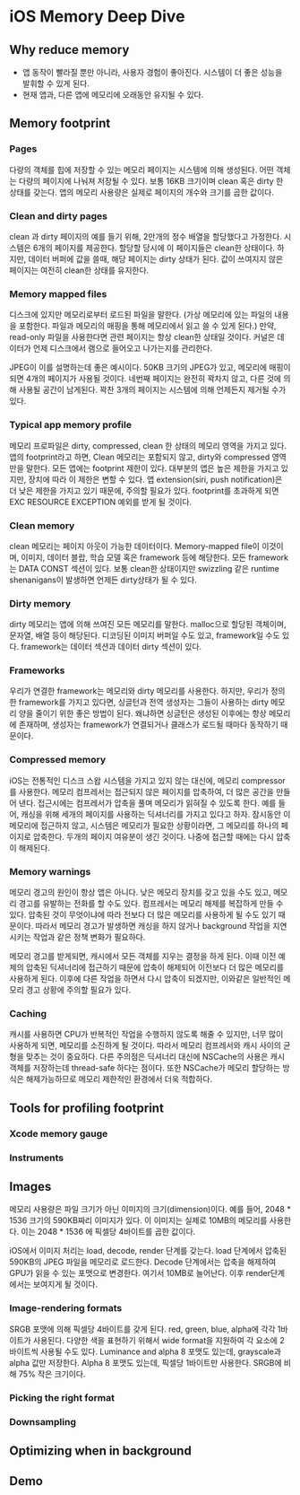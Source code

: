 # iOS Memory Deep Dive

## Why reduce memory

- 앱 동작이 빨라질 뿐만 아니라, 사용자 경험이 좋아진다. 시스템이 더 좋은 성능을 발휘할 수 있게 된다.
- 현재 앱과, 다른 앱에 메모리에 오래동안 유지될 수 있다.

## Memory footprint

### Pages

다량의 객체를 힙에 저장할 수 있는 메모리 페이지는 시스템에 의해 생성된다. 어떤 객체는 다량의 페이지에 나눠져 저장될 수 있다.  보통 16KB 크기이며 clean 혹은 dirty 한 상태를 갖는다. 앱의 메모리 사용량은 실제로 페이지의 개수와 크기를 곱한 값이다. 

### Clean and dirty pages

clean 과 dirty 페이지의 예를 들기 위해, 2만개의 정수 배열을 할당했다고 가정한다. 시스템은 6개의 페이지를 제공한다. 할당할 당시에 이 페이지들은 clean한 상태이다. 하지만, 데이터 버퍼에 값을 쓸때, 해당 페이지는 dirty 상태가 된다. 값이 쓰여지지 않은 페이지는 여전히 clean한 상태를 유지한다.

### Memory mapped files

디스크에 있지만 메모리로부터 로드된 파일을 말한다. (가상 메모리에 있는 파일의 내용을 포함한다. 파일과 메모리의 매핑을 통해 메모리에서 읽고 쓸 수 있게 된다.) 만약, read-only 파일을 사용한다면 관련 페이지는 항상 clean한 상태일 것이다. 커널은 데이터가 언제 디스크에서 램으로 들어오고 나가는지를 관리한다.

JPEG이 이를 설명하는데 좋은 예시이다. 50KB 크기의 JPEG가 있고, 메모리에 매핑이 되면 4개의 페이지가 사용될 것이다. 네번째 페이지는 완전히 꽉차지 않고, 다른 것에 의해 사용될 공간이 남게된다. 꽉찬 3개의 페이지는 시스템에 의해 언제든지 제거될 수가 있다. 

### Typical app memory profile

메모리 프로파일은 dirty, compressed, clean 한 상태의 메모리 영역을 가지고 있다. 앱의 footprint라고 하면, Clean 메모리는 포함되지 않고, dirty와 compressed 영역만을 말한다. 모든 앱에는 footprint 제한이 있다. 대부분의 앱은 높은 제한을 가지고 있지만, 장치에 따라 이 제한은 변할 수 있다. 앱 extension(siri, push notification)은 더 낮은 제한을 가지고 있기 때문에, 주의할 필요가 있다. footprint를 초과하게 되면 EXC RESOURCE EXCEPTION 예외를 받게 될 것이다.

### Clean memory

clean 메모리는 페이지 아웃이 가능한 데이터이다. Memory-mapped file이 이것이며, 이미지, 데이터 블랍, 학습 모델 혹은 framework 등에 해당한다. 모든 framework는 DATA CONST 섹션이 있다. 보통 clean한 상태이지만 swizzling 같은 runtime shenanigans이 발생하면 언제든 dirty상태가 될 수 있다. 

### Dirty memory

dirty 메모리는 앱에 의해 쓰여진 모든 메모리를 말한다. malloc으로 할당된 객체이며, 문자열, 배열 등이 해당된다. 디코딩된 이미지 버퍼일 수도 있고, framework일 수도 있다. framework는 데이터 섹션과 데이터 dirty 섹션이 있다. 

### Frameworks

우리가 연결한 framework는 메모리와 dirty 메모리를 사용한다. 하지만, 우리가 정의한 framework를 가지고 있다면, 싱글턴과 전역 생성자는 그들이 사용하는 dirty 메모리 양을 줄이기 위한 좋은 방법이 된다. 왜냐하면 싱글턴은 생성된 이후에는 항상 메모리에 존재하며, 생성자는 framework가 연결되거나 클래스가 로드될 때마다 동작하기 때문이다.

### Compressed memory

iOS는 전통적인 디스크 스왑 시스템을 가지고 있지 않는 대신에, 메모리 compressor를 사용한다. 메모리 컴프레서는 접근되지 않은 페이지를  압축하여, 더 많은 공간을 만들어 낸다. 접근시에는 컴프레서가 압축을 풀며 메모리가 읽혀질 수 있도록 한다. 예를 들어, 캐싱을 위해 세개의 페이지를 사용하는 딕셔너리를 가지고 있다고 하자. 잠시동안 이 메모리에 접근하지 않고, 시스템은 메모리가 필요한 상황이라면, 그 메모리를 하나의 페이지로 압축한다. 두개의 페이지 여유분이 생긴 것이다. 나중에 접근할 때에는 다시 압축이 해제된다.

### Memory warnings

메모리 경고의 원인이 항상 앱은 아니다. 낮은 메모리 장치를 갖고 있을 수도 있고, 메모리 경고를 유발하는 전화를 할 수도 있다. 컴프레서는 메모리 해제를 복잡하게 만들 수 있다. 압축된 것이 무엇이냐에 따라 전보다 더 많은 메모리를 사용하게 될 수도 있기 때문이다. 따라서 메모리 경고가 발생하면 캐싱을 하지 않거나 background 작업을 지연시키는 작업과 같은 정책 변화가 필요하다.

메모리 경고를 받게되면, 캐시에서 모든 객체를 지우는 결정을 하게 된다. 이때 이전 예제의 압축된 딕셔너리에 접근하기 때문에 압축이 해제되어 이전보다 더 많은 메모리를 사용하게 된다. 이후에 다른 작업을 하면서 다시 압축이 되겠지만, 이와같은 일반적인 메모리 경고 상황에 주의할 필요가 있다.

### Caching

캐시를 사용하면 CPU가 반복적인 작업을 수행하지 않도록 해줄 수 있지만, 너무 많이 사용하게 되면, 메모리를 소진하게 될 것이다. 따라서 메모리 컴프레서와 캐시 사이의 균형을 맞추는 것이 중요하다. 다른 주의점은 딕셔너리 대신에 NSCache의 사용은 캐시 객체를 저장하는데 thread-safe 하다는 점이다. 또한 NSCache가 메모리 할당하는 방식은 해제가능하므로 메모리 제한적인 환경에서 더욱 적합하다. 



## Tools for profiling footprint

### Xcode memory gauge

### Instruments

## Images

메모리 사용량은 파일 크기가 아닌 이미지의 크기(dimension)이다. 예를 들어, 2048 * 1536 크기의 590KB짜리 이미지가 있다. 이 이미지는 실제로 10MB의 메모리를 사용한다. 이는 2048 * 1536 에 픽셀당 4바이트를 곱한 값이다.

iOS에서 이미지 처리는 load, decode, render 단계를 갖는다. load 단계에서 압축된 590KB의 JPEG 파일을 메모리로 로드한다. Decode 단계에서는 압축을 해제하여 GPU가 읽을 수 있는 포맷으로 변경한다. 여기서 10MB로 늘어난다. 이후 render단계에서는 보여지게 될 것이다.

### Image-rendering formats

SRGB 포맷에 의해 픽셀당 4바이트를 갖게 된다. red, green, blue, alpha에 각각 1바이트가 사용된다. 다양한 색을 표현하기 위해서 wide format을 지원하여 각 요소에 2바이트씩 사용될 수도 있다. Luminance   and alpha 8 포맷도 있는데, grayscale과 alpha 값만 저장한다. Alpha 8 포맷도 있는데, 픽셀당 1바이트만 사용한다. SRGB에 비해 75% 작은 크기이다.

### Picking the right format

### Downsampling



## Optimizing when in background

## Demo















